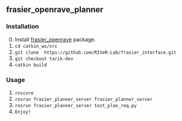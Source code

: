 ## frasier_openrave_planner

### Installation

0. Install [frasier_openrave](https://github.com/tkelestemur/frasier_openrave) package.
1. `cd catkin_ws/src`
2. `git clone  https://github.com/RIVeR-Lab/frasier_interface.git`
3. `git checkout tarik-dev`
3. `catkin build`


### Usage

1. `roscore`
2. `rosrun frasier_planner_server frasier_planner_server`
3. `rosrun frasier_planner_server test_plan_req.py`
4. `Enjoy!`